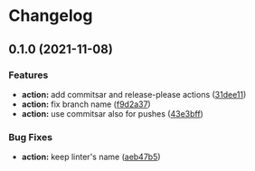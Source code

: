 # Changelog

## 0.1.0 (2021-11-08)


### Features

* **action:** add commitsar and release-please actions ([31dee11](https://www.github.com/horni23/pico-code/commit/31dee119d58809acda52933c910a51cda80acc0f))
* **action:** fix branch name ([f9d2a37](https://www.github.com/horni23/pico-code/commit/f9d2a37e39f09fdb6491e27550ac7e2901d42f7d))
* **action:** use commitsar also for pushes ([43e3bff](https://www.github.com/horni23/pico-code/commit/43e3bffb1a49b589ef663d1dcbfef4253e2eba4c))


### Bug Fixes

* **action:** keep linter's name ([aeb47b5](https://www.github.com/horni23/pico-code/commit/aeb47b50ddd0dc7e1f0789525e6b835677a5a251))
